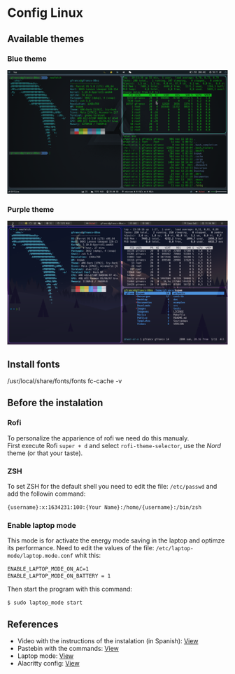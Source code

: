 # Config Linux


## Available themes
### Blue theme
![Preview1](/images/preview/preview-blue.png)

### Purple theme
![Preview2](/images/preview/preview-purple.png)

## Install fonts
/usr/local/share/fonts/fonts
fc-cache -v

## Before the instalation
### Rofi
To personalize the apparience of rofi we need do this manualy.  
First execute Rofi `super + d` and select `rofi-theme-selector`, use the *Nord* theme (or that your taste).

### ZSH
To set ZSH for the default shell you need to edit the file: `/etc/passwd` and add the followin command: 

```bash
{username}:x:1634231:100:{Your Name}:/home/{username}:/bin/zsh
```

### Enable laptop mode
This mode is for activate the energy mode saving in the laptop and optimze its performance. Need to edit the values of the file: `/etc/laptop-mode/laptop.mode.conf` whit this:
```
ENABLE_LAPTOP_MODE_ON_AC=1
ENABLE_LAPTOP_MODE_ON_BATTERY = 1
```
Then start the program with this command:
```
$ sudo laptop_mode start
```

## References
- Video with the instructions of the instalation (in Spanish): [View](https://www.youtube.com/watch?v=mHLwfI1nHHY)
- Pastebin with the commands: [View](https://pastebin.com/EEX1Dsuq)
- Laptop mode: [View](https://askubuntu.com/questions/180712/how-to-enable-laptop-mode)
- Alacritty config: [View](https://gist.github.com/yoonhoGo/61ea18476a127f5db7b86471ee027876)
